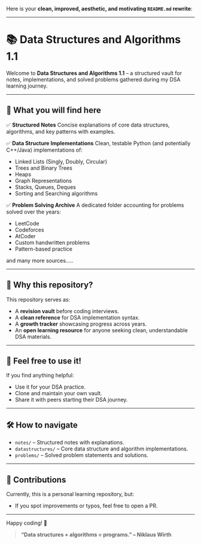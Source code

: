 Here is your **clean, improved, aesthetic, and motivating `README.md` rewrite**:

---

# 📚 Data Structures and Algorithms 1.1

Welcome to **Data Structures and Algorithms 1.1** –
a structured vault for notes, implementations, and solved problems gathered during my DSA learning journey.

---

## 📌 What you will find here

✅ **Structured Notes**
Concise explanations of core data structures, algorithms, and key patterns with examples.

✅ **Data Structure Implementations**
Clean, testable Python (and potentially C++/Java) implementations of:

* Linked Lists (Singly, Doubly, Circular)
* Trees and Binary Trees
* Heaps
* Graph Representations
* Stacks, Queues, Deques
* Sorting and Searching algorithms

✅ **Problem Solving Archive**
A dedicated folder accounting for problems solved over the years:

* LeetCode
* Codeforces
* AtCoder
* Custom handwritten problems
* Pattern-based practice

and many more sources.....

---

## 🚀 Why this repository?

This repository serves as:

* A **revision vault** before coding interviews.
* A **clean reference** for DSA implementation syntax.
* A **growth tracker** showcasing progress across years.
* An **open learning resource** for anyone seeking clean, understandable DSA materials.

---

## 🤝 Feel free to use it!

If you find anything helpful:

* Use it for your DSA practice.
* Clone and maintain your own vault.
* Share it with peers starting their DSA journey.

---

## 🛠️ How to navigate

* `notes/` – Structured notes with explanations.
* `datastructures/` – Core data structure and algorithm implementations.
* `problems/` – Solved problem statements and solutions.

---

## 🌱 Contributions

Currently, this is a personal learning repository, but:

* If you spot improvements or typos, feel free to open a PR.

---

Happy coding! 🚀

> **“Data structures + algorithms = programs.” – Niklaus Wirth**
